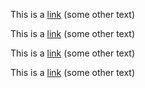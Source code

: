 This is a [link](https://en.wikipedia.org/wiki/Textile) (some other text)

This is a [link](https://en.wikipedia.org/wiki/Textile_(markup)) (some other text)

This is a [link](https://en.wikipedia.org/wiki/Textile_(markup_language)) (some other text)

This is a [link](https://en.wikipedia.org/wiki/Textile_(markup_language)/foo) (some other text)
